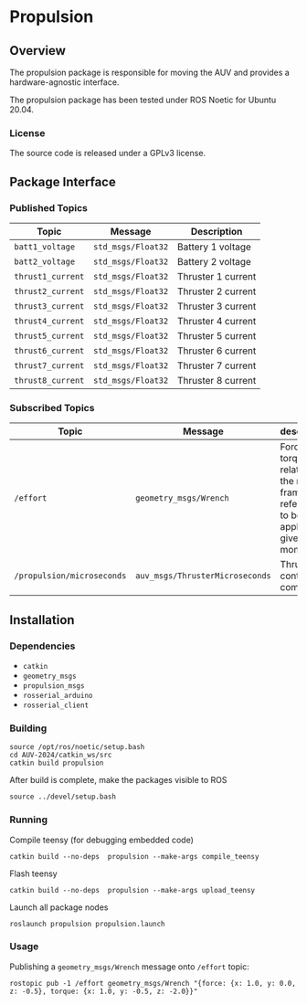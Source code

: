 # Propulsion


## Overview


The propulsion package is responsible for moving the AUV and provides a hardware-agnostic interface.

The propulsion package has been tested under ROS Noetic for Ubuntu 20.04.

### License

The source code is released under a GPLv3 license.

## Package Interface

### Published Topics

| Topic | Message | Description |
| ------ | ------- | ---------- |
| `batt1_voltage` | `std_msgs/Float32` | Battery 1 voltage |
| `batt2_voltage` | `std_msgs/Float32` | Battery 2 voltage |
| `thrust1_current` | `std_msgs/Float32` | Thruster 1 current |
| `thrust2_current` | `std_msgs/Float32` | Thruster 2 current |
| `thrust3_current` | `std_msgs/Float32` | Thruster 3 current |
| `thrust4_current` | `std_msgs/Float32` | Thruster 4 current |
| `thrust5_current` | `std_msgs/Float32` | Thruster 5 current |
| `thrust6_current` | `std_msgs/Float32` | Thruster 6 current |
| `thrust7_current` | `std_msgs/Float32` | Thruster 7 current |
| `thrust8_current` | `std_msgs/Float32` | Thruster 8 current |

### Subscribed Topics

| Topic | Message | description |
| ------ | ------- | ---------- |
| `/effort` | `geometry_msgs/Wrench` | Force and torque, relative to the robot's frame of reference to be applied at a given moment |
| `/propulsion/microseconds` | `auv_msgs/ThrusterMicroseconds` | Thruster control commands |


## Installation

### Dependencies

- `catkin`
- `geometry_msgs`
- `propulsion_msgs`
- `rosserial_arduino`
- `rosserial_client`

### Building

	source /opt/ros/noetic/setup.bash
	cd AUV-2024/catkin_ws/src
	catkin build propulsion

After build is complete, make the packages visible to ROS

	source ../devel/setup.bash

### Running

Compile teensy (for debugging embedded code)

	catkin build --no-deps  propulsion --make-args compile_teensy

Flash teensy

	catkin build --no-deps  propulsion --make-args upload_teensy

Launch all package nodes

	roslaunch propulsion propulsion.launch
	
### Usage

Publishing a `geometry_msgs/Wrench` message onto `/effort` topic:
	
	rostopic pub -1 /effort geometry_msgs/Wrench "{force: {x: 1.0, y: 0.0, z: -0.5}, torque: {x: 1.0, y: -0.5, z: -2.0}}"
